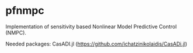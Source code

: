 # pfnmpc
Implementation of sensitivity based Nonlinear Model Predictive Control (NMPC).

Needed packages:
CasADI.jl (https://github.com/ichatzinikolaidis/CasADi.jl)
